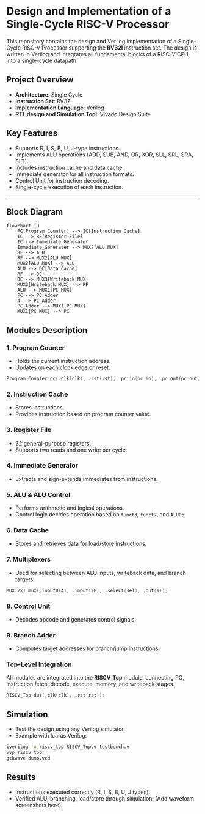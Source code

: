 # **Design and Implementation of a Single-Cycle RISC-V Processor**

This repository contains the design and Verilog implementation of a Single-Cycle RISC-V Processor supporting the **RV32I** instruction set. The design is written in Verilog and integrates all fundamental blocks of a RISC-V CPU into a single-cycle datapath.

## **Project Overview**
- **Architecture**: Single Cycle
- **Instruction Set**: RV32I
- **Implementation Language**: Verilog
- **RTL design and Simulation Tool**: Vivado Design Suite

## **Key Features**
  - Supports R, I, S, B, U, J-type instructions.
  - Implements ALU operations (ADD, SUB, AND, OR, XOR, SLL, SRL, SRA, SLT).
  - Includes instruction cache and data cache.
  - Immediate generator for all instruction formats.
  - Control Unit for instruction decoding.
  - Single-cycle execution of each instruction.

---

## **Block Diagram**

```mermaid
flowchart TD
    PC[Program Counter] --> IC[Instruction Cache]
    IC --> RF[Register File]
    IC --> Immediate_Generater
    Immediate_Generater --> MUX2[ALU MUX]
    RF --> ALU
    RF --> MUX2[ALU MUX]
    MUX2[ALU MUX] --> ALU
    ALU --> DC[Data Cache]
    RF --> DC
    DC --> MUX3[Writeback MUX]
    MUX3[Writeback MUX] --> RF
    ALU --> MUX1[PC MUX]
    PC --> PC_Adder
    4 --> PC_Adder
    PC_Adder --> MUX1[PC MUX]
    MUX1[PC MUX] --> PC
```

## **Modules Description**

### **1. Program Counter**

- Holds the current instruction address.
- Updates on each clock edge or reset.
```verilog
Program_Counter pc(.clk(clk), .rst(rst), .pc_in(pc_in), .pc_out(pc_out));
```

### **2. Instruction Cache**
- Stores instructions.
- Provides instruction based on program counter value.

### **3. Register File**
- 32 general-purpose registers.
- Supports two reads and one write per cycle.

### **4. Immediate Generator**
- Extracts and sign-extends immediates from instructions.

### **5. ALU & ALU Control**
- Performs arithmetic and logical operations.
- Control logic decides operation based on `funct3`, `funct7`, and `ALUOp`.

### **6. Data Cache**
- Stores and retrieves data for load/store instructions.

### **7. Multiplexers**
- Used for selecting between ALU inputs, writeback data, and branch targets.
```verilog
MUX_2x1 mux(.input0(A), .input1(B), .select(sel), .out(Y));
```

### **8. Control Unit**
- Decodes opcode and generates control signals.

### **9. Branch Adder**
- Computes target addresses for branch/jump instructions.

### **Top-Level Integration**

All modules are integrated into the **RISCV_Top** module, connecting PC, instruction fetch, decode, execute, memory, and writeback stages.

```verilog
RISCV_Top dut(.clk(clk), .rst(rst));
```

## **Simulation**
- Test the design using any Verilog simulator.
- Example with Icarus Verilog:
```bash
iverilog -o riscv_top RISCV_Top.v testbench.v
vvp riscv_top
gtkwave dump.vcd
```

## **Results**
- Instructions executed correctly (R, I, S, B, U, J types).
- Verified ALU, branching, load/store through simulation.
(Add waveform screenshots here)
